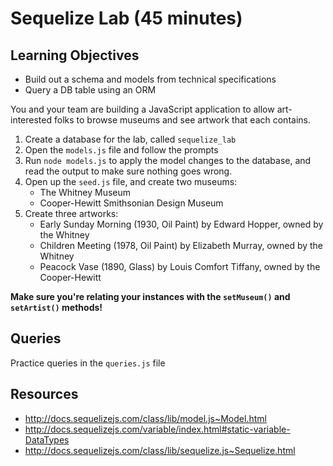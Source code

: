 # Sequelize Lab (45 minutes)

## Learning Objectives

- Build out a schema and models from technical specifications
- Query a DB table using an ORM

You and your team are building a JavaScript application to allow art-interested folks to browse museums and see artwork that each contains.

1. Create a database for the lab, called `sequelize_lab`
1. Open the `models.js` file and follow the prompts
1. Run `node models.js` to apply the model changes to the database, and read the output to make sure nothing goes wrong.
1. Open up the `seed.js` file, and create two museums:
    - The Whitney Museum
    - Cooper-Hewitt Smithsonian Design Museum
1. Create three artworks:
    - Early Sunday Morning (1930, Oil Paint) by Edward Hopper, owned by the Whitney
    - Children Meeting (1978, Oil Paint) by Elizabeth Murray, owned by the Whitney
    - Peacock Vase (1890, Glass) by Louis Comfort Tiffany, owned by the Cooper-Hewitt

**Make sure you're relating your instances with the `setMuseum()` and `setArtist()` methods!**

## Queries

Practice queries in the `queries.js` file

## Resources
- http://docs.sequelizejs.com/class/lib/model.js~Model.html
- http://docs.sequelizejs.com/variable/index.html#static-variable-DataTypes
- http://docs.sequelizejs.com/class/lib/sequelize.js~Sequelize.html
